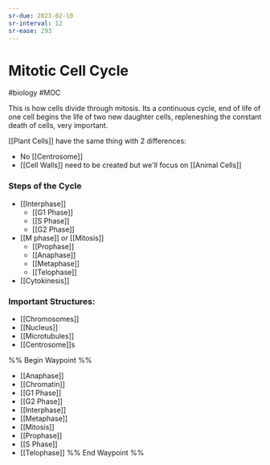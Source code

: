 ```yaml
---
sr-due: 2023-02-10
sr-interval: 12
sr-ease: 293
---
```

# Mitotic Cell Cycle
#biology #MOC 

This is how cells divide through mitosis. Its a continuous cycle, end of life of one cell begins the life of two new daughter cells, repleneshing the constant death of cells, very important.

[[Plant Cells]] have the same thing with 2 differences:
- No [[Centrosome]]
- [[Cell Walls]] need to be created
but we'll focus on [[Animal Cells]]

### Steps of the Cycle
- [[Interphase]]
	- [[G1 Phase]]
	- [[S Phase]]
	- [[G2 Phase]]
- [[M phase]] or [[Mitosis]]
	- [[Prophase]]
	- [[Anaphase]]
	- [[Metaphase]]
	- [[Telophase]]
- [[Cytokinesis]]

### Important Structures:
- [[Chromosomes]]
- [[Nucleus]]
- [[Microtubules]]
- [[Centrosome]]s

%% Begin Waypoint %%
- [[Anaphase]]
- [[Chromatin]]
- [[G1 Phase]]
- [[G2 Phase]]
- [[Interphase]]
- [[Metaphase]]
- [[Mitosis]]
- [[Prophase]]
- [[S Phase]]
- [[Telophase]]
%% End Waypoint %%
